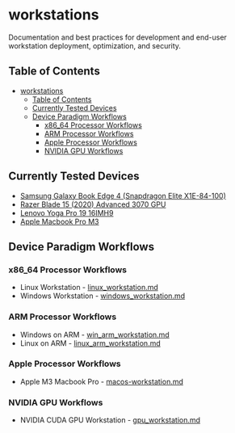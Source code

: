 # workstations
Documentation and best practices for development and end-user workstation deployment, optimization, and security.

## Table of Contents
- [workstations](#workstations)
  - [Table of Contents](#table-of-contents)
  - [Currently Tested Devices](#currently-tested-devices)
  - [Device Paradigm Workflows](#device-paradigm-workflows)
    - [x86\_64 Processor Workflows](#x86_64-processor-workflows)
    - [ARM Processor Workflows](#arm-processor-workflows)
    - [Apple Processor Workflows](#apple-processor-workflows)
    - [NVIDIA GPU Workflows](#nvidia-gpu-workflows)

## Currently Tested Devices

- [Samsung Galaxy Book Edge 4 (Snapdragon Elite X1E-84-100)](https://www.samsung.com/us/computing/galaxy-books/galaxy-book4-edge/)
- [Razer Blade 15 (2020) Advanced 3070 GPU](https://mysupport.razer.com/app/answers/detail/a_id/3618/kw/Blade%2015%202020)
- [Lenovo Yoga Pro 19 16IMH9](https://pcsupport.lenovo.com/us/en/products/laptops-and-netbooks/yoga-series/yoga-pro-9-16imh9)
- [Apple Macbook Pro M3](https://support.apple.com/en-us/docs/mac/301011)

## Device Paradigm Workflows

### x86_64 Processor Workflows

- Linux Workstation - [linux_workstation.md](linux_workstation.md)
- Windows Workstation - [windows_workstation.md](windows_workstation.md)

### ARM Processor Workflows

- Windows on ARM - [win_arm_workstation.md](win_arm_workstation.md)
- Linux on ARM - [linux_arm_workstation.md](linux_arm_workstation.md)

### Apple Processor Workflows

- Apple M3 Macbook Pro - [macos-workstation.md](macos-workstation.md)

### NVIDIA GPU Workflows

- NVIDIA CUDA GPU Workstation - [gpu_workstation.md](gpu_workstation.md)